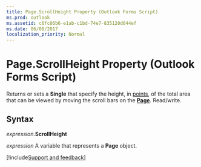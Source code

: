 ```yaml
---
title: Page.ScrollHeight Property (Outlook Forms Script)
ms.prod: outlook
ms.assetid: c6fc86b6-e1ab-c1bd-74e7-835120d044ef
ms.date: 06/08/2017
localization_priority: Normal
---
```



# Page.ScrollHeight Property (Outlook Forms Script)

Returns or sets a **Single** that specify the height, in [points](../language/glossary/vbe-glossary.md#point), of the total area that can be viewed by moving the scroll bars on the **[Page](Outlook.page.md)**. Read/write.


## Syntax

_expression_.**ScrollHeight**

_expression_ A variable that represents a **Page** object.

[!include[Support and feedback](~/includes/feedback-boilerplate.md)]